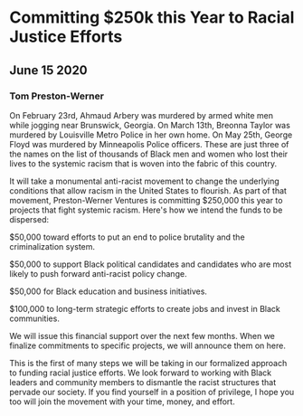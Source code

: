 # Committing $250k this Year to Racial Justice Efforts
## June 15 2020
### Tom Preston-Werner

On February 23rd, Ahmaud Arbery was murdered by armed white men while jogging near Brunswick, Georgia.
On March 13th, Breonna Taylor was murdered by Louisville Metro Police in her own home. On May 25th,
George Floyd was murdered by Minneapolis Police officers. These are just three of the names on the list
of thousands of Black men and women who lost their lives to the systemic racism that is woven into the
fabric of this country.

It will take a monumental anti-racist movement to change the underlying conditions that allow racism
in the United States to flourish. As part of that movement, Preston-Werner Ventures is committing
$250,000 this year to projects that fight systemic racism. Here's how we intend the funds to be dispersed:

$50,000 toward efforts to put an end to police brutality and the criminalization system.

$50,000 to support Black political candidates and candidates who are most likely to push forward
anti-racist policy change.

$50,000 for Black education and business initiatives.

$100,000 to long-term strategic efforts to create jobs and invest in Black communities.

We will issue this financial support over the next few months. When we finalize commitments to specific
projects, we will announce them on here.

This is the first of many steps we will be taking in our formalized approach to funding racial justice
efforts. We look forward to working with Black leaders and community members to dismantle the racist
structures that pervade our society. If you find yourself in a position of privilege, I hope you too
will join the movement with your time, money, and effort.
